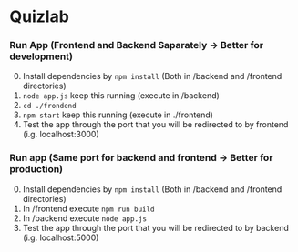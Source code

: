 # Quizlab

### Run App (Frontend and Backend Saparately -> Better for development)

0. Install dependencies by `npm install` (Both in /backend and /frontend directories)
1. `node app.js` keep this running (execute in /backend)
2. `cd ./frondend`
3. `npm start` keep this running (execute in ./frontend)
4. Test the app through the port that you will be redirected to by frontend (i.g. localhost:3000)


### Run app (Same port for backend and frontend -> Better for production)

0. Install dependencies by `npm install` (Both in /backend and /frontend directories)
1. In /frontend execute `npm run build`
2. In /backend execute `node app.js`
3.  Test the app through the port that you will be redirected to by backend (i.g. localhost:5000)